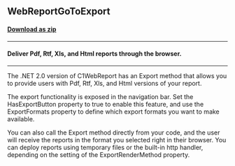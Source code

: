 ## WebReportGoToExport 
#### [Download as zip](https://minhaskamal.github.io/DownGit/#/home?url=https://github.com/GrapeCity/ComponentOne-WinForms-Samples/tree/master/NetFramework\Reports\C1WebReport\CS\GoToExport)
____
#### Deliver Pdf, Rtf, Xls, and Html reports through the browser.
____
The .NET 2.0 version of C1WebReport has an Export method that allows you to provide users with Pdf, Rtf, Xls, and Html versions of your report. 

The export functionality is exposed in the navigation bar. Set the HasExportButton property to true to enable this feature, and use the ExportFormats property to define which export formats you want to make available. 

You can also call the Export method directly from your code, and the user will receive the reports in the format you selected right in their browser. You can deploy reports using temporary files or the built-in http handler, depending on the setting of the ExportRenderMethod property. 